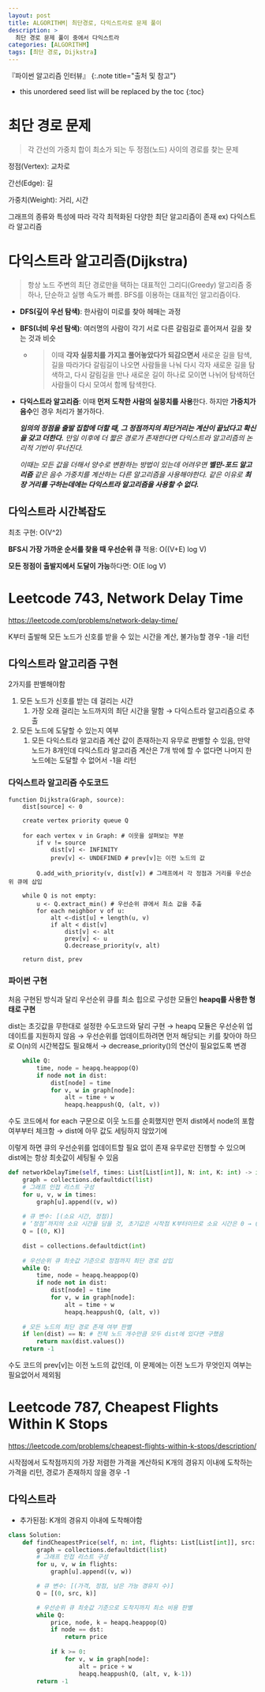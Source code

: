 ```yaml
---
layout: post
title: ALGORITHM| 최단경로, 다익스트라로 문제 풀이
description: > 
  최단 경로 문제 풀이 중에서 다익스트라
categories: [ALGORITHM]
tags: [최단 경로, Dijkstra]
---
```


『파이썬 알고리즘 인터뷰』
{:.note title="출처 및 참고"}

* this unordered seed list will be replaced by the toc
{:toc}

# 최단 경로 문제

> 각 간선의 가중치 합이 최소가 되는 두 정점(노드) 사이의 경로를 찾는 문제
> 

정점(Vertex): 교차로

간선(Edge): 길

가중치(Weight): 거리, 시간

그래프의 종류와 특성에 따라 각각 최적화된 다양한 최단 알고리즘이 존재 ex) 다익스트라 알고리즘

# 다익스트라 알고리즘(Dijkstra)

> 항상 노드 주변의 최단 경로만을 택하는 대표적인 그리디(Greedy) 알고리즘 중 하나, 단순하고 실행 속도가 빠름. BFS를 이용하는 대표적인 알고리즘이다.
> 
- **DFS(깊이 우선 탐색)**: 한사람이 미로를 찾아 헤매는 과정
- **BFS(너비 우선 탐색)**: 여러명의 사람이 각기 서로 다른 갈림길로 흩어져서 길을 찾는 것과 비슷
    - > 이때 **각자 실뭉치를 가지고 풀어놓았다가 되감으면서** 새로운 길을 탐색, 길을 따라가다 갈림길이 나오면 사람들을 나눠 다시 각자 새로운 길을 탐색하고, 다시 갈림길을 만나 새로운 길이 하나로 모이면 나뉘어 탐색하던 사람들이 다시 모여서 함께 탐색한다.
- **다익스트라 알고리즘**: 이때 **먼저 도착한 사람의 실뭉치를 사용**한다. 하지만 **가중치가 음수**인 경우 처리가 불가하다.
    
    ***임의의 정점을 출발 집합에 더할 때, 그 정점까지의 최단거리는 계산이 끝났다고 확신을 갖고 더한다.** 만일 이후에 더 짧은 경로가 존재한다면 다익스트라 알고리즘의 논리적 기반이 무너진다.*
    
    *이때는 모든 값을 더해서 양수로 변환하는 방법이 있는데 어려우면 **벨만-포드 알고리즘** 같은 음수 가중치를 계산하는 다른 알고리즘을 사용해야한다. 같은 이유로 **최장 거리를 구하는데에는 다익스트라 알고리즘을 사용할 수 없다.***
    

## 다익스트라 시간복잡도

최초 구현: O(V^2)

**BFS시 가장 가까운 순서를 찾을 때 우선순위 큐** 적용: O((V+E) log V)

**모든 정점이 출발지에서 도달이 가능**하다면: O(E log V)

# Leetcode 743, Network Delay Time

https://leetcode.com/problems/network-delay-time/

K부터 출발해 모든 노드가 신호를 받을 수 있는 시간을 계산, 불가능할 경우 -1을 리턴

## 다익스트라 알고리즘 구현

2가지를 판별해야함

1. 모든 노드가 신호를 받는 데 걸리는 시간
    1. 가장 오래 걸리는 노드까지의 최단 시간을 말함 → 다익스트라 알고리즘으로 추출
2. 모든 노드에 도달할 수 있는지 여부
    1. 모든 다익스트라 알고리즘 계산 값이 존재하는지 유무로 판별할 수 있음, 만약 노드가 8개인데 다익스트라 알고리즘 계산은 7개 밖에 할 수 없다면 나머지 한 노드에는 도달할 수 없어서 -1을 리턴

### 다익스트라 알고리즘 수도코드

```
function Dijkstra(Graph, source):
	dist[source] <- 0

    create vertex priority queue Q

    for each vertex v in Graph: # 이웃을 살펴보는 부분
    	if v != source
        	dist[v] <- INFINITY
            prev[v] <- UNDEFINED # prev[v]는 이전 노드의 값

       	Q.add_with_priority(v, dist[v]) # 그래프에서 각 정점과 거리를 우선순위 큐에 삽입

	while Q is not empty:
    	u <- Q.extract_min() # 우선순위 큐에서 최소 값을 추출
        for each neighbor v of u:
        	alt <-dist[u] + length(u, v)
            if alt < dist[v]
            	dist[v] <- alt
                prev[v] <- u
                Q.decrease_priority(v, alt)

 	return dist, prev
```

### 파이썬 구현

처음 구현된 방식과 달리 우선순위 큐를 최소 힙으로 구성한 모듈인 **heapq를 사용한 형태로 구현**

dist는 초깃값을 무한대로 설정한 수도코드와 달리 구현 → heapq 모듈은 우선순위 업데이트를 지원하지 않음  → 우선순위를 업데이트하려면 먼저 해당되는 키를 찾아야 하므로 O(n)의 시간복잡도 필요해서 → decrease_priority()의 연산이 필요없도록 변경

```python
	while Q:
		time, node = heapq.heappop(Q)
		if node not in dist:
			dist[node] = time
			for v, w in graph[node]:
				alt = time + w
				heapq.heappush(Q, (alt, v))
```

수도 코드에서 for each 구문으로 이웃 노드를 순회했지만 먼저 dist에서 node의 포함 여부부터 체크함 → dist에 아무 값도 세팅하지 않았기에

이렇게 하면 큐의 우선순위를 업데이트할 필요 없이 존재 유무로만 진행할 수 있으며 dist에는 항상 최솟값이 세팅될 수 있음

```python
def networkDelayTime(self, times: List[List[int]], N: int, K: int) -> int:
	graph = collections.defaultdict(list)
	# 그래프 인접 리스트 구성
	for u, v, w in times:
		graph[u].append((v, w))
	
	# 큐 변수: [(소요 시간, 정점)]
	# ‘정점’까지의 소요 시간을 담을 것, 초기값은 시작점 K부터이므로 소요 시간은 0 → (0, K)
	Q = [(0, K)]
	
	dist = collections.defaultdict(int)
	
	# 우선순위 큐 최솟값 기준으로 정점까지 최단 경로 삽입
	while Q:
		time, node = heapq.heappop(Q)
		if node not in dist:
			dist[node] = time
			for v, w in graph[node]:
				alt = time + w
				heapq.heappush(Q, (alt, v))
				
	# 모든 노드의 최단 경로 존재 여부 판별
	if len(dist) == N: # 전체 노드 개수만큼 모두 dist에 있다면 구했음
		return max(dist.values())
	return -1
```

 수도 코드의  prev[v]는 이전 노드의 값인데, 이 문제에는 이전 노드가 무엇인지 여부는 필요없어서 제외됨

# Leetcode 787, Cheapest Flights Within K Stops

https://leetcode.com/problems/cheapest-flights-within-k-stops/description/

시작점에서 도착점까지의 가장 저렴한 가격을 계산하되 K개의 경유지 이내에 도착하는 가격을 리턴, 경로가 존재하지 않을 경우 -1

## 다익스트라

- 추가된점: K개의 경유지 이내에 도착해야함

```python
class Solution:
    def findCheapestPrice(self, n: int, flights: List[List[int]], src: int, dst: int, k: int) -> int:
        graph = collections.defaultdict(list)
        # 그래프 인접 리스트 구성
        for u, v, w in flights:
            graph[u].append((v, w))

        # 큐 변수: [(가격, 정점, 남은 가능 경유지 수)]
        Q = [(0, src, k)]

        # 우선순위 큐 최솟값 기준으로 도착지까지 최소 비용 판별
        while Q:
            price, node, k = heapq.heappop(Q)
            if node == dst:
                return price
           
            if k >= 0:
                for v, w in graph[node]:
                    alt = price + w
                    heapq.heappush(Q, (alt, v, k-1))
        return -1
```
